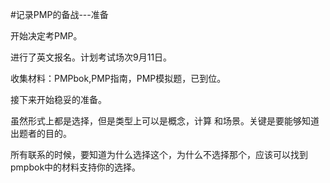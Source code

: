 #记录PMP的备战---准备

开始决定考PMP。

进行了英文报名。计划考试场次9月11日。

收集材料：PMPbok,PMP指南，PMP模拟题，已到位。

接下来开始稳妥的准备。

虽然形式上都是选择，但是类型上可以是概念，计算 和场景。关键是要能够知道出题者的目的。

所有联系的时候，要知道为什么选择这个，为什么不选择那个，应该可以找到pmpbok中的材料支持你的选择。